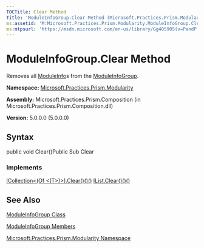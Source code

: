 ```yaml
---
TOCTitle: Clear Method
Title: 'ModuleInfoGroup.Clear Method (Microsoft.Practices.Prism.Modularity)'
ms:assetid: 'M:Microsoft.Practices.Prism.Modularity.ModuleInfoGroup.Clear'
ms:mtpsurl: 'https://msdn.microsoft.com/en-us/library/Gg405905(v=PandP.50)'
---
```



# ModuleInfoGroup.Clear Method

Removes all [ModuleInfo](https://msdn.microsoft.com/library/microsoft.practices.prism.modularity.moduleinfo)s from the [ModuleInfoGroup](https://msdn.microsoft.com/library/microsoft.practices.prism.modularity.moduleinfogroup).

**Namespace:** [Microsoft.Practices.Prism.Modularity](https://msdn.microsoft.com/library/microsoft.practices.prism.modularity)
**Assembly:** Microsoft.Practices.Prism.Composition (in Microsoft.Practices.Prism.Composition.dll)

**Version:** 5.0.0.0 (5.0.0.0)

## Syntax

public void Clear()Public Sub Clear
### Implements

[ICollection&lt;(Of &lt;(T&gt;)&gt;).Clear()()()](http://msdn.microsoft.com/en-us/library/5axy4fbh)
[IList.Clear()()()](http://msdn.microsoft.com/en-us/library/5h6ak0yz)

## See Also

[ModuleInfoGroup Class](https://msdn.microsoft.com/library/microsoft.practices.prism.modularity.moduleinfogroup)

[ModuleInfoGroup Members](https://msdn.microsoft.com/allmembers.t:microsoft.practices.prism.modularity.moduleinfogroup)

[Microsoft.Practices.Prism.Modularity Namespace](https://msdn.microsoft.com/library/microsoft.practices.prism.modularity)

